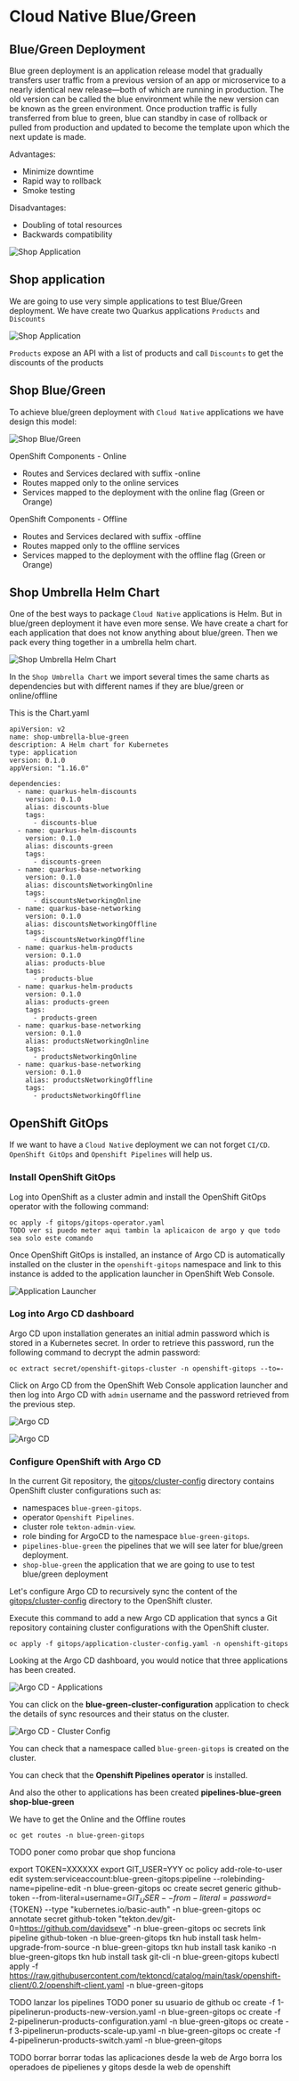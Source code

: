 # Cloud Native Blue/Green

## Blue/Green Deployment

Blue green deployment is an application release model that gradually transfers user traffic from a previous version of an app or microservice to a nearly identical new release—both of which are running in production.
The old version can be called the blue environment while the new version can be known as the green environment. Once production traffic is fully transferred from blue to green, blue can standby in case of rollback or pulled from production and updated to become the template upon which the next update is made.

Advantages:
- Minimize downtime
- Rapid way to rollback 
- Smoke testing

Disadvantages:
- Doubling of total resources
- Backwards compatibility


![Shop Application](gitops/images/blue-green.png)

## Shop application

We are going to use very simple applications to test Blue/Green deployment. We have create two Quarkus applications `Products` and `Discounts`

![Shop Application](gitops/images/Shop.png)

`Products` expose an API with a list of products and call `Discounts` to get the discounts of the products

## Shop Blue/Green

To achieve blue/green deployment with `Cloud Native` applications we have design this model:

![Shop Blue/Green](gitops/images/Shop-blue-green.png)

OpenShift Components - Online
- Routes and Services declared with suffix -online
- Routes mapped only to the online services
- Services mapped to the deployment with the online flag (Green or Orange)

OpenShift Components - Offline
- Routes and Services declared with suffix -offline
- Routes mapped only to the offline services
- Services mapped to the deployment with the offline flag (Green or Orange)

## Shop Umbrella Helm Chart

One of the best ways to package `Cloud Native` applications is Helm. But in blue/green deployment it have even more sense.
We have create a chart for each application that does not know anything about blue/green. Then we pack every thing together in a umbrella helm chart.

![Shop Umbrella Helm Chart](gitops/images/Shop-helm.png)

In the `Shop Umbrella Chart` we import several times the same charts as dependencies but with different names if they are blue/green or online/offline

This is the Chart.yaml
```
apiVersion: v2
name: shop-umbrella-blue-green
description: A Helm chart for Kubernetes
type: application
version: 0.1.0
appVersion: "1.16.0"

dependencies:
  - name: quarkus-helm-discounts
    version: 0.1.0
    alias: discounts-blue
    tags:
      - discounts-blue
  - name: quarkus-helm-discounts
    version: 0.1.0
    alias: discounts-green
    tags:
      - discounts-green
  - name: quarkus-base-networking
    version: 0.1.0
    alias: discountsNetworkingOnline  
    tags:
      - discountsNetworkingOnline
  - name: quarkus-base-networking
    version: 0.1.0
    alias: discountsNetworkingOffline
    tags:
      - discountsNetworkingOffline
  - name: quarkus-helm-products
    version: 0.1.0
    alias: products-blue
    tags:
      - products-blue
  - name: quarkus-helm-products
    version: 0.1.0
    alias: products-green
    tags:
      - products-green
  - name: quarkus-base-networking
    version: 0.1.0
    alias: productsNetworkingOnline
    tags:
      - productsNetworkingOnline
  - name: quarkus-base-networking
    version: 0.1.0
    alias: productsNetworkingOffline
    tags:
      - productsNetworkingOffline
```

## OpenShift GitOps

If we want to have a `Cloud Native` deployment we can not forget `CI/CD`. `OpenShift GitOps` and `Openshift Pipelines` will help us. 
### Install OpenShift GitOps 

Log into OpenShift as a cluster admin and install the OpenShift GitOps operator with the following command:
```
oc apply -f gitops/gitops-operator.yaml
TODO ver si puedo meter aqui tambin la aplicaicon de argo y que todo sea solo este comando
```

Once OpenShift GitOps is installed, an instance of Argo CD is automatically installed on the cluster in the `openshift-gitops` namespace and link to this instance is added to the application launcher in OpenShift Web Console.

![Application Launcher](gitops/images/gitops-link.png)

### Log into Argo CD dashboard

Argo CD upon installation generates an initial admin password which is stored in a Kubernetes secret. In order to retrieve this password, run the following command to decrypt the admin password:

```
oc extract secret/openshift-gitops-cluster -n openshift-gitops --to=-
```

Click on Argo CD from the OpenShift Web Console application launcher and then log into Argo CD with `admin` username and the password retrieved from the previous step.

![Argo CD](gitops/images/ArgoCD-login.png)

![Argo CD](gitops/images/ArgoCD-UI.png)

### Configure OpenShift with Argo CD

In the current Git repository, the [gitops/cluster-config](gitops/cluster-config/) directory contains OpenShift cluster configurations such as:
- namespaces `blue-green-gitops`.
- operator `Openshift Pipelines`.
- cluster role `tekton-admin-view`.
- role binding for ArgoCD to the namespace `blue-green-gitops`.
- `pipelines-blue-green` the pipelines that we will see later for blue/green deployment.
- `shop-blue-green` the application that we are going to use to test blue/green deployment


 Let's configure Argo CD to recursively sync the content of the [gitops/cluster-config](gitops/cluster-config/) directory to the OpenShift cluster.

Execute this command to add a new Argo CD application that syncs a Git repository containing cluster configurations with the OpenShift cluster.

```
oc apply -f gitops/application-cluster-config.yaml -n openshift-gitops
```

Looking at the Argo CD dashboard, you would notice that three applications has been created. 

![Argo CD - Applications](gitops/images/applications.png)

You can click on the **blue-green-cluster-configuration** application to check the details of sync resources and their status on the cluster. 

![Argo CD - Cluster Config](gitops/images/application-cluster-config-sync.png)


You can check that a namespace called `blue-green-gitops` is created on the cluster.

You can check that the **Openshift Pipelines operator** is installed.

And also the other to applications has been created **pipelines-blue-green** **shop-blue-green**



We have to get the Online and the Offline routes
```
oc get routes -n blue-green-gitops
```
TODO poner como probar que shop funciona


export TOKEN=XXXXXX
export GIT_USER=YYY
oc policy add-role-to-user edit system:serviceaccount:blue-green-gitops:pipeline --rolebinding-name=pipeline-edit -n blue-green-gitops
oc create secret generic github-token --from-literal=username=${GIT_USER} --from-literal=password=${TOKEN} --type "kubernetes.io/basic-auth" -n blue-green-gitops
oc annotate secret github-token "tekton.dev/git-0=https://github.com/davidseve" -n blue-green-gitops
oc secrets link pipeline github-token -n blue-green-gitops
tkn hub install task helm-upgrade-from-source -n blue-green-gitops
tkn hub install task kaniko -n blue-green-gitops
tkn hub install task git-cli -n blue-green-gitops
kubectl apply -f https://raw.githubusercontent.com/tektoncd/catalog/main/task/openshift-client/0.2/openshift-client.yaml -n blue-green-gitops

TODO lanzar los pipelines
TODO poner su usuario de github
oc create -f 1-pipelinerun-products-new-version.yaml -n blue-green-gitops
oc create -f 2-pipelinerun-products-configuration.yaml -n blue-green-gitops
oc create -f 3-pipelinerun-products-scale-up.yaml -n blue-green-gitops
oc create -f 4-pipelinerun-products-switch.yaml -n blue-green-gitops












TODO borrar
borrar todas las aplicaciones desde la web de Argo
borra los operadoes de pipelienes y gitops desde la web de openshift

